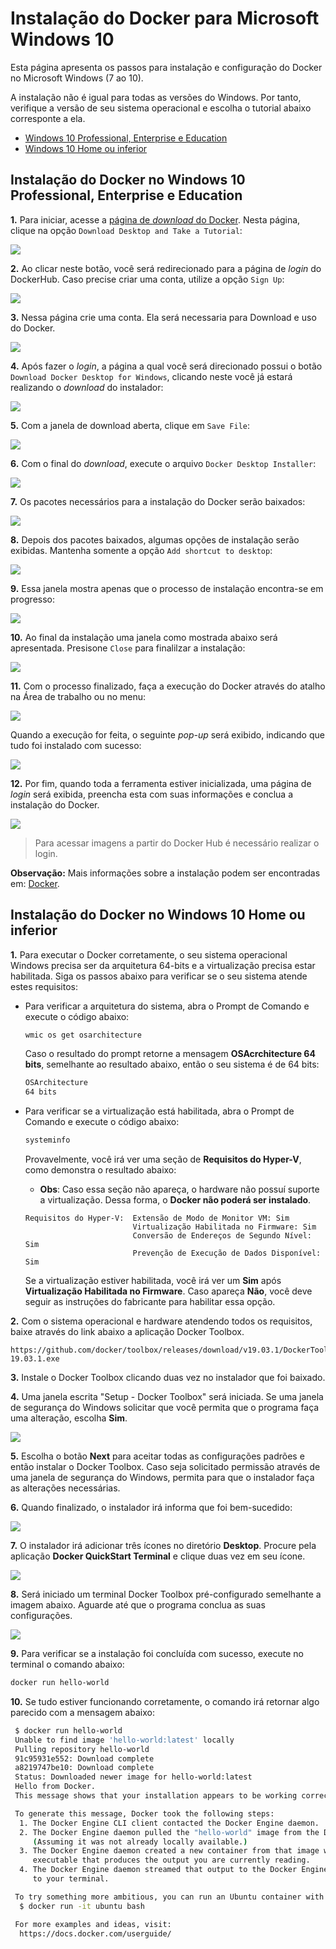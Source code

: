 # Instalação do Docker para Microsoft Windows 10 

Esta página apresenta os passos para instalação e configuração do Docker no Microsoft Windows (7 ao 10). 


A instalação não é igual para todas as versões do Windows.
Por tanto, verifique a versão de seu sistema operacional e escolha o tutorial abaixo corresponte a ela.

* [Windows 10 Professional, Enterprise e Education](#Instalação-do-Docker-no-Windows-10-Professional,-Enterprise-e-Education)
* [Windows 10 Home ou inferior](#Instalação-do-Docker-no-Windows-10-Home-ou-Inferior)

## Instalação do Docker no Windows 10 Professional, Enterprise e Education

**1.** Para iniciar, acesse a [página de *download* do Docker](https://www.docker.com/get-started). Nesta página, clique na opção `Download Desktop and Take a Tutorial`:

![](img/windows1.png)

**2.** Ao clicar neste botão, você será redirecionado para a página de *login* do DockerHub. Caso precise criar uma conta, utilize a opção `Sign Up`:

![](img/windows2.png)

**3.** Nessa página crie uma conta. Ela será necessaria para Download e uso do Docker.

![](img/windows3.png)

**4.** Após fazer o *login*, a página a qual você será direcionado possui o botão `Download Docker Desktop for Windows`, clicando neste você já estará realizando o *download* do instalador:

![](img/windows4.png)

**5.** Com a janela de download aberta, clique em `Save File`:

![](img/windows5.png)

**6.** Com o final do *download*, execute o arquivo `Docker Desktop Installer`:

![](img/windows6.png) 

**7.** Os pacotes necessários para a instalação do Docker serão baixados:

![](img/windows7.png)

**8.** Depois dos pacotes baixados, algumas opções de instalação serão exibidas. Mantenha somente a opção `Add shortcut to desktop`:

![](img/windows8.png)

**9.** Essa janela mostra apenas que o processo de instalação encontra-se em progresso:

![](img/windows9.png)

**10.** Ao final da instalação uma janela como mostrada abaixo será apresentada. Presisone `Close` para finalilzar a instalação:

![](img/windows10.png) 

**11.** Com o processo finalizado, faça a execução do Docker através do atalho na Área de trabalho ou no menu:

![](img/windows11.png)

Quando a execução for feita, o seguinte *pop-up* será exibido, indicando que tudo foi instalado com sucesso:

![](img/windows12.png)

**12.** Por fim, quando toda a ferramenta estiver inicializada, uma página de *login* será exibida, preencha esta com suas informações e conclua a instalação do Docker.

![](img/windows13.png)

> Para acessar imagens a partir do Docker Hub é necessário realizar o login.


**Observação:** Mais informações sobre a instalação podem ser encontradas em: [Docker](https://docs.docker.com/install/).



## Instalação do Docker no Windows 10 Home ou inferior

**1.** Para executar o Docker corretamente, o seu sistema operacional Windows precisa ser da arquitetura 64-bits e a virtualização precisa estar habilitada. Siga os passos abaixo para verificar se o seu sistema atende estes requisitos:

* Para verificar a arquitetura do sistema, abra o Prompt de Comando e execute o código abaixo:
    ```bash
    wmic os get osarchitecture
    ```
    
    Caso o resultado do prompt retorne a mensagem **OSAcrchitecture 64 bits**, semelhante ao resultado abaixo, então o seu sistema é de 64 bits:
    ```bash
    OSArchitecture
    64 bits
    ```

* Para verificar se a virtualização está habilitada, abra o Prompt de Comando e execute o código abaixo:
    ```bash
    systeminfo
    ```
    Provavelmente, você irá ver uma seção de **Requisitos do Hyper-V**, como demonstra o resultado abaixo:
    
    * **Obs**: Caso essa seção não apareça, o hardware não possuí suporte a virtualização. Dessa forma, o **Docker não poderá ser instalado**.
    ```text
    Requisitos do Hyper-V:  Extensão de Modo de Monitor VM: Sim
                            Virtualização Habilitada no Firmware: Sim
                            Conversão de Endereços de Segundo Nível: Sim
                            Prevenção de Execução de Dados Disponível: Sim
    ```

    Se a virtualização estiver habilitada, você irá ver um **Sim** após **Virtualização Habilitada no Firmware**. Caso apareça **Não**, você deve seguir as instruções do fabricante para habilitar essa opção.


**2.** Com o sistema operacional e hardware atendendo todos os requisitos, baixe através do link abaixo a aplicação Docker Toolbox.

```text
https://github.com/docker/toolbox/releases/download/v19.03.1/DockerToolbox-19.03.1.exe
```

**3.** Instale o Docker Toolbox clicando duas vez no instalador que foi baixado.


**4.** Uma janela escrita "Setup - Docker Toolbox" será iniciada. Se uma janela de segurança do Windows solicitar que você permita que o programa faça uma alteração, escolha **Sim**.

![](img/installer_open.png)

**5.** Escolha o botão **Next** para aceitar todas as configurações padrões e então instalar o Docker Toolbox. Caso seja solicitado permissão através de uma janela de segurança do Windows, permita para que o instalador faça as alterações necessárias.

**6.** Quando finalizado, o instalador irá informa que foi bem-sucedido:

![](img/finish.png)


**7.** O instalador irá adicionar três ícones no diretório **Desktop**. Procure pela aplicação **Docker QuickStart Terminal** e clique duas vez em seu ícone. 

![](img/icon-set.png)

**8.** Será iniciado um terminal Docker Toolbox pré-configurado semelhante a imagem abaixo. Aguarde até que o programa conclua as suas configurações.

![](img/b2d_shell.png)


**9.** Para verificar se a instalação foi concluída com sucesso, execute no terminal o comando abaixo:

```bash
docker run hello-world
```

**10.** Se tudo estiver funcionando corretamente, o comando irá retornar algo parecido com a mensagem abaixo:

```bash
 $ docker run hello-world
 Unable to find image 'hello-world:latest' locally
 Pulling repository hello-world
 91c95931e552: Download complete
 a8219747be10: Download complete
 Status: Downloaded newer image for hello-world:latest
 Hello from Docker.
 This message shows that your installation appears to be working correctly.

 To generate this message, Docker took the following steps:
  1. The Docker Engine CLI client contacted the Docker Engine daemon.
  2. The Docker Engine daemon pulled the "hello-world" image from the Docker Hub.
     (Assuming it was not already locally available.)
  3. The Docker Engine daemon created a new container from that image which runs the
     executable that produces the output you are currently reading.
  4. The Docker Engine daemon streamed that output to the Docker Engine CLI client, which sent it
     to your terminal.

 To try something more ambitious, you can run an Ubuntu container with:
  $ docker run -it ubuntu bash

 For more examples and ideas, visit:
  https://docs.docker.com/userguide/
```

